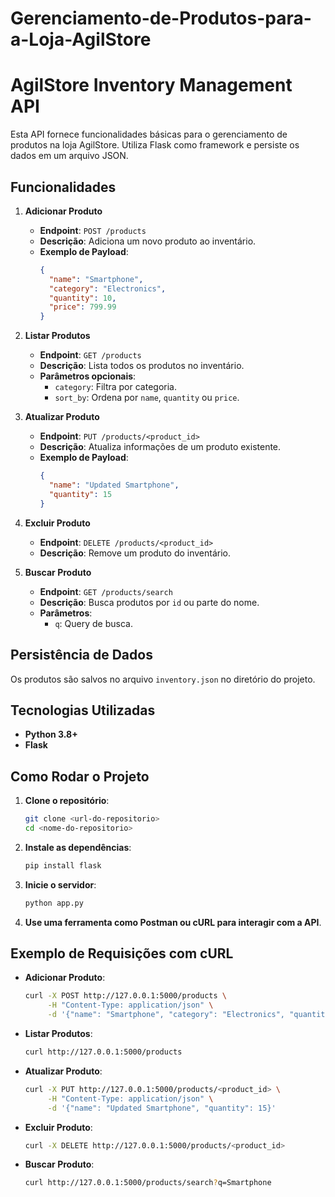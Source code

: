 # Gerenciamento-de-Produtos-para-a-Loja-AgilStore
# AgilStore Inventory Management API

Esta API fornece funcionalidades básicas para o gerenciamento de produtos na loja AgilStore. Utiliza Flask como framework e persiste os dados em um arquivo JSON.

## Funcionalidades

1. **Adicionar Produto**
   - **Endpoint**: `POST /products`
   - **Descrição**: Adiciona um novo produto ao inventário.
   - **Exemplo de Payload**:
     ```json
     {
       "name": "Smartphone",
       "category": "Electronics",
       "quantity": 10,
       "price": 799.99
     }
     ```

2. **Listar Produtos**
   - **Endpoint**: `GET /products`
   - **Descrição**: Lista todos os produtos no inventário.
   - **Parâmetros opcionais**:
     - `category`: Filtra por categoria.
     - `sort_by`: Ordena por `name`, `quantity` ou `price`.

3. **Atualizar Produto**
   - **Endpoint**: `PUT /products/<product_id>`
   - **Descrição**: Atualiza informações de um produto existente.
   - **Exemplo de Payload**:
     ```json
     {
       "name": "Updated Smartphone",
       "quantity": 15
     }
     ```

4. **Excluir Produto**
   - **Endpoint**: `DELETE /products/<product_id>`
   - **Descrição**: Remove um produto do inventário.

5. **Buscar Produto**
   - **Endpoint**: `GET /products/search`
   - **Descrição**: Busca produtos por `id` ou parte do nome.
   - **Parâmetros**:
     - `q`: Query de busca.

## Persistência de Dados

Os produtos são salvos no arquivo `inventory.json` no diretório do projeto.

## Tecnologias Utilizadas

- **Python 3.8+**
- **Flask**

## Como Rodar o Projeto

1. **Clone o repositório**:
   ```bash
   git clone <url-do-repositorio>
   cd <nome-do-repositorio>
   ```

2. **Instale as dependências**:
   ```bash
   pip install flask
   ```

3. **Inicie o servidor**:
   ```bash
   python app.py
   ```

4. **Use uma ferramenta como Postman ou cURL para interagir com a API**.

## Exemplo de Requisições com cURL

- **Adicionar Produto**:
  ```bash
  curl -X POST http://127.0.0.1:5000/products \
       -H "Content-Type: application/json" \
       -d '{"name": "Smartphone", "category": "Electronics", "quantity": 10, "price": 799.99}'
  ```

- **Listar Produtos**:
  ```bash
  curl http://127.0.0.1:5000/products
  ```

- **Atualizar Produto**:
  ```bash
  curl -X PUT http://127.0.0.1:5000/products/<product_id> \
       -H "Content-Type: application/json" \
       -d '{"name": "Updated Smartphone", "quantity": 15}'
  ```

- **Excluir Produto**:
  ```bash
  curl -X DELETE http://127.0.0.1:5000/products/<product_id>
  ```

- **Buscar Produto**:
  ```bash
  curl http://127.0.0.1:5000/products/search?q=Smartphone
  ```

